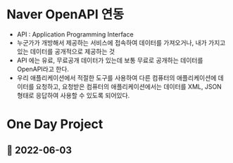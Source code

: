 # Naver OpenAPI 연동
* API : Application Programming Interface
* 누군가가 개방해서 제공하는 서비스에 접속하여 데이터를 가져오거나, 내가 가지고 있는 데이터를 공개적으로 제공하는 것
* API 에는 유료, 무료공개 데이터가 있는데 보통 무료로 공개하는 데이터를 OpenAPI라고 한다.
* 우리 애플리케이션에서 적절한 도구를 사용하여 다른 컴퓨터의 애플리케이션에 데이터를 요청하고, 요청받은 컴퓨터의 애플리케이션에서는 데이터를 XML, JSON 형태로 응답하여 사용할 수 있도록 되어있다.

# One Day Project
## :seedling: 2022-06-03
